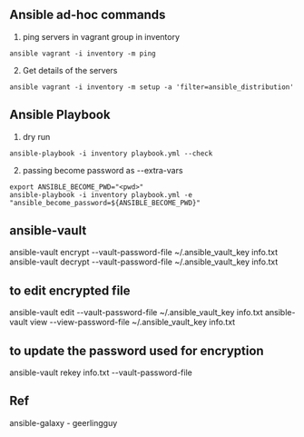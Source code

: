## Ansible ad-hoc commands
1. ping servers in vagrant group in inventory
```
ansible vagrant -i inventory -m ping
```

2. Get details of the servers
```
ansible vagrant -i inventory -m setup -a 'filter=ansible_distribution'
```

## Ansible Playbook

1. dry run
```
ansible-playbook -i inventory playbook.yml --check
```

2. passing become password as --extra-vars
```
export ANSIBLE_BECOME_PWD="<pwd>"
ansible-playbook -i inventory playbook.yml -e "ansible_become_password=${ANSIBLE_BECOME_PWD}"
```

## ansible-vault

ansible-vault encrypt --vault-password-file ~/.ansible_vault_key  info.txt
ansible-vault decrypt --vault-password-file ~/.ansible_vault_key  info.txt
## to edit encrypted file
ansible-vault edit --vault-password-file ~/.ansible_vault_key  info.txt
ansible-vault view --view-password-file ~/.ansible_vault_key info.txt
## to update the password used for encryption
ansible-vault rekey info.txt --vault-password-file

## Ref
ansible-galaxy - geerlingguy
